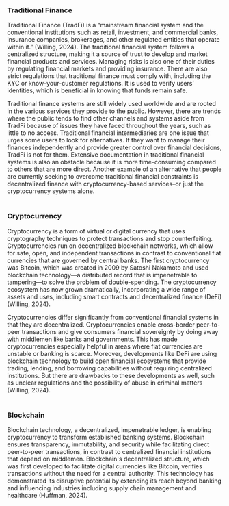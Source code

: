 <br><br><!-- Adds extra vertical space -->

### Traditional Finance

Traditional Finance (TradFi) is a “mainstream financial system and the conventional institutions such as retail, investment, and commercial banks, insurance companies, brokerages, and other regulated entities that operate	within it.” (Willing, 2024). The traditional financial system follows a centralized structure, making it a source of trust to develop and market financial products and services. Managing risks is also one of their duties by regulating financial markets and providing insurance. There are also strict regulations that traditional finance must comply with, including the KYC or know-your-customer regulations. It is used to verify users’ identities, which is beneficial in knowing that funds remain safe.

Traditional finance systems are still widely used worldwide and are rooted in the various services they provide to the public. However, there are trends where the public tends to find other channels and systems aside from TradFi because of issues they have faced throughout the years, such as little to no access.  Traditional financial intermediaries are one issue that urges some users to look for alternatives. If they want to manage their finances independently and provide greater control over financial decisions, TradFi is not for them. Extensive documentation in traditional financial systems is also an obstacle because it is more time-consuming compared to others that are more direct. Another example of an alternative that people are currently seeking to overcome traditional financial constraints is decentralized finance with cryptocurrency-based services–or just the cryptocurrency systems alone.
<br><br><!-- Adds extra vertical space -->
### Cryptocurrency

Cryptocurrency is a form of virtual or digital currency that uses cryptography techniques to protect transactions and stop counterfeiting. Cryptocurrencies run on decentralized blockchain networks, which allow for safe, open, and independent transactions in contrast to conventional fiat currencies that are governed by central banks. The first cryptocurrency was Bitcoin, which was created in 2009 by Satoshi Nakamoto and used blockchain technology—a distributed record that is impenetrable to tampering—to solve the problem of double-spending. The cryptocurrency ecosystem has now grown dramatically, incorporating a wide range of assets and uses, including smart contracts and decentralized finance (DeFi) (Willing, 2024).

Cryptocurrencies differ significantly from conventional financial systems in that they are decentralized. Cryptocurrencies enable cross-border peer-to-peer transactions and give consumers financial sovereignty by doing away with middlemen like banks and governments. This has made cryptocurrencies especially helpful in areas where fiat currencies are unstable or banking is scarce. Moreover, developments like DeFi are using blockchain technology to build open financial ecosystems that provide trading, lending, and borrowing capabilities without requiring centralized institutions. But there are drawbacks to these developments as well, such as unclear regulations and the possibility of abuse in criminal matters (Willing, 2024).
<br><br><!-- Adds extra vertical space -->

### Blockchain 

Blockchain technology, a decentralized, impenetrable ledger, is enabling cryptocurrency to transform established banking systems. Blockchain ensures transparency, immutability, and security while facilitating direct peer-to-peer transactions, in contrast to centralized financial institutions that depend on middlemen. Blockchain's decentralized structure, which was first developed to facilitate digital currencies like Bitcoin, verifies transactions without the need for a central authority. This technology has demonstrated its disruptive potential by extending its reach beyond banking and influencing industries including supply chain management and healthcare (Huffman, 2024).
